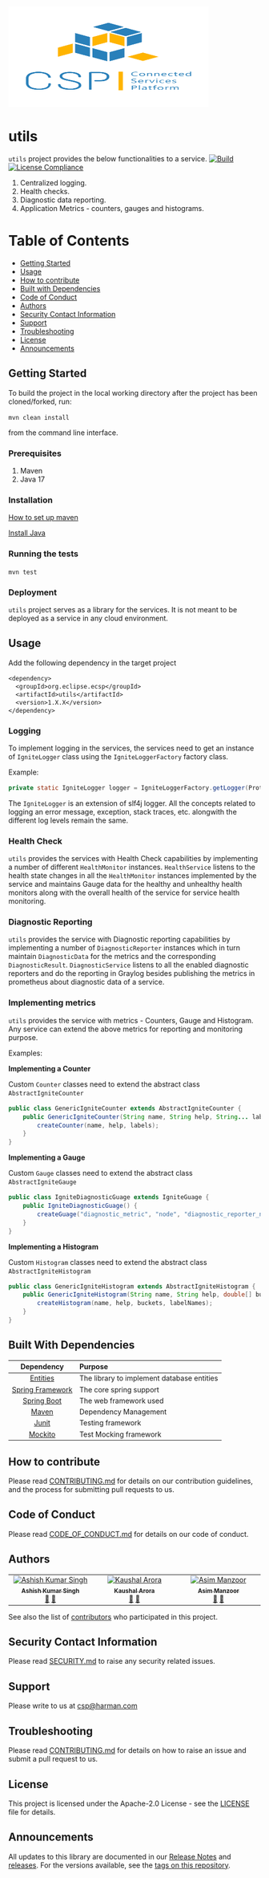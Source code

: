 [<img src="./images/logo.png" width="400" height="200"/>](./images/logo.png)

# utils
`utils` project provides the below functionalities to a service.
[![Build](https://github.com/eclipse-ecsp/utils/actions/workflows/maven-publish.yml/badge.svg)](https://github.com/eclipse-ecsp/utils/actions/workflows/maven-publish.yml)
[![License Compliance](https://github.com/eclipse-ecsp/utils/actions/workflows/license-compliance.yml/badge.svg)](https://github.com/eclipse-ecsp/utils/actions/workflows/license-compliance.yml)

1. Centralized logging.
2. Health checks.
3. Diagnostic data reporting.
4. Application Metrics - counters, gauges and histograms.

# Table of Contents
* [Getting Started](#getting-started)
* [Usage](#usage)
* [How to contribute](#how-to-contribute)
* [Built with Dependencies](#built-with-dependencies)
* [Code of Conduct](#code-of-conduct)
* [Authors](#authors)
* [Security Contact Information](#security-contact-information)
* [Support](#support)
* [Troubleshooting](#troubleshooting)
* [License](#license)
* [Announcements](#announcements)


## Getting Started

To build the project in the local working directory after the project has been cloned/forked, run:

```mvn clean install```

from the command line interface.

### Prerequisites

1. Maven
2. Java 17

### Installation

[How to set up maven](https://maven.apache.org/install.html)

[Install Java](https://adoptium.net/installation/)

### Running the tests

```mvn test```

### Deployment

`utils` project serves as a library for the services. It is not meant to be deployed as a service in any cloud environment.

## Usage
Add the following dependency in the target project
```
<dependency>
  <groupId>org.eclipse.ecsp</groupId>
  <artifactId>utils</artifactId>
  <version>1.X.X</version>
</dependency>
```

### Logging

To implement logging in the services, the services need to get an instance of `IgniteLogger` class using the `IgniteLoggerFactory` factory class.

Example:
```java
private static IgniteLogger logger = IgniteLoggerFactory.getLogger(ProtocolTranslatorPreProcessor.class);
```

The `IgniteLogger` is an extension of slf4j logger. All the concepts related to logging an error message, exception, stack traces, etc. alongwith the different log levels remain the same.

### Health Check

`utils` provides the services with Health Check capabilities by implementing a number of different `HealthMonitor` instances. 
`HealthService` listens to the health state changes in all the `HealthMonitor` instances implemented by the service and maintains Gauge data for the healthy and unhealthy health monitors along with the overall health of the service for service health monitoring.


### Diagnostic Reporting

`utils` provides the service with Diagnostic reporting capabilities by implementing a number of `DiagnosticReporter` instances which in turn maintain `DiagnosticData` for the metrics and the corresponding `DiagnosticResult`.
`DiagnosticService` listens to all the enabled diagnostic reporters and do the reporting in Graylog besides publishing the metrics in prometheus about diagnostic data of a service.

### Implementing metrics
`utils` provides the service with metrics - Counters, Gauge and Histogram.
Any service can extend the above metrics for reporting and monitoring purpose.

Examples:

<b> Implementing a Counter </b>

Custom `Counter` classes need to extend the abstract class `AbstractIgniteCounter`

```java
public class GenericIgniteCounter extends AbstractIgniteCounter {
    public GenericIgniteCounter(String name, String help, String... labels) {
        createCounter(name, help, labels);
    }    
}
```

<b> Implementing a Gauge </b>

Custom `Gauge` classes need to extend the abstract class `AbstractIgniteGauge`

```java
public class IgniteDiagnosticGuage extends IgniteGuage {
    public IgniteDiagnosticGuage() {
        createGuage("diagnostic_metric", "node", "diagnostic_reporter_name", "diagnostic_reporter_sublabel");
    }
}
```

<b> Implementing a Histogram </b>

Custom `Histogram` classes need to extend the abstract class `AbstractIgniteHistogram`

```java
public class GenericIgniteHistogram extends AbstractIgniteHistogram {
    public GenericIgniteHistogram(String name, String help, double[] buckets, String... labelNames) {
        createHistogram(name, help, buckets, labelNames);
    }
}
```

## Built With Dependencies

|                           Dependency                            | Purpose                                    |
|:---------------------------------------------------------------:|:-------------------------------------------|
|  [Entities](https://github.com/eclipse-ecsp/entities)    | The library to implement database entities |
| [Spring Framework](https://spring.io/projects/spring-framework) | The core spring support                    |
|     [Spring Boot](https://spring.io/projects/spring-boot/)      | The web framework used                     |
|               [Maven](https://maven.apache.org/)                | Dependency Management                      |
|               [Junit](https://junit.org/junit5/)                | Testing framework                          |
|              [Mockito](https://site.mockito.org/)               | Test Mocking framework                     |

## How to contribute

Please read [CONTRIBUTING.md](./CONTRIBUTING.md) for details on our contribution guidelines, and the process for submitting pull requests to us.

## Code of Conduct

Please read [CODE_OF_CONDUCT.md](./CODE_OF_CONDUCT.md) for details on our code of conduct.

## Authors

<!-- ALL-CONTRIBUTORS-LIST:START - Do not remove or modify this section -->
<!-- prettier-ignore-start -->
<!-- markdownlint-disable -->
<table>
  <tbody>
    <tr>
      <td align="center" valign="top" width="14.28%"><a href="https://github.com/AshishKmrSingh"><img src="https://github.com/AshishKmrSingh.png" width="100px;" alt="Ashish Kumar Singh"/><br /><sub><b>Ashish Kumar Singh</b></sub></a><br /><a href="https://github.com/all-contributors/all-contributors/commits?author=AshishKmrSingh" title="Documentation">📖</a> <a href="https://github.com/all-contributors/all-contributors/pulls?q=is%3Apr+reviewed-by%3Aashishkmrsingh" title="Reviewed Pull Requests">👀</a></td>
      <td align="center" valign="top" width="14.28%"><a href="https://github.com/kaushalaroraharman"><img src="https://github.com/kaushalaroraharman.png" width="100px;" alt="Kaushal Arora"/><br /><sub><b>Kaushal Arora</b></sub></a><br /><a href="https://github.com/all-contributors/all-contributors/commits?author=kaushalaroraharman" title="Documentation">📖</a> <a href="https://github.com/all-contributors/all-contributors/pulls?q=is%3Apr+reviewed-by%3Akaushalaroraharman" title="Reviewed Pull Requests">👀</a></td>
      <td align="center" valign="top" width="14.28%"><a href="https://github.com/asimmanzoorharman"><img src="https://github.com/asimmanzoorharman.png" width="100px;" alt="Asim Manzoor"/><br /><sub><b>Asim Manzoor</b></sub></a><br /><a href="https://github.com/all-contributors/all-contributors/commits?author=asimmanzoorharman" title="Documentation">📖</a> <a href="https://github.com/all-contributors/all-contributors/pulls?q=is%3Apr+reviewed-by%3Aasimmanzoorharman" title="Reviewed Pull Requests">👀</a></td>
    </tr>
  </tbody>
</table>

See also the list of [contributors](https://github.com/HARMAN-Automotive/utils/graphs/contributors) who participated in this project.

## Security Contact Information

Please read [SECURITY.md](./SECURITY.md) to raise any security related issues.

## Support
Please write to us at [csp@harman.com](mailto:csp@harman.com)

## Troubleshooting

Please read [CONTRIBUTING.md](./CONTRIBUTING.md) for details on how to raise an issue and submit a pull request to us.

## License

This project is licensed under the Apache-2.0 License - see the [LICENSE](./LICENSE) file for details.

## Announcements
All updates to this library are documented in our [Release Notes](./release_notes.txt) and [releases](https://github.com/eclipse-ecsp/utils/releases).
For the versions available, see the [tags on this repository](https://github.com/eclipse-ecsp/utils/tags).

